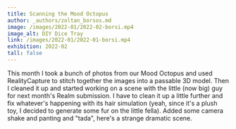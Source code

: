 ```yaml
---
title: Scanning the Mood Octopus
author: _authors/zoltan_borsos.md 
image: /images/2022-01/2022-02-borsi.mp4
image_alt: DIY Dice Tray
link: /images/2022-01/2022-01-borsi.mp4
exhibition: 2022-02
tall: false 
---
```

This month I took a bunch of photos from our Mood Octopus and used RealityCapture to stitch together the images into a passable 3D model. Then I cleaned it up and started working on a scene with the little (now big) guy for next month's Realm submission. I have to clean it up a little further and fix whatever's happening with its hair simulation (yeah, since it's a plush toy, I decided to generate some fur on the little fella). Added some camera shake and panting and "tada", here's a strange dramatic scene.